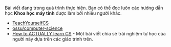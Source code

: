 Bài viết đang trong quá trình thực hiện. Bạn có thể đọc luôn các hướng dẫn học **Khoa học máy tính** được làm bởi nhiều người khác.

- [TeachYourselfCS](https://teachyourselfcs.com/)
- [ossu/computer-science](https://github.com/ossu/computer-science)
- [How to ACTUALLY learn CS](https://www.reddit.com/r/learnprogramming/comments/fnxyq7/how_to_actually_learn_cs) - Một bài viết chia sẻ trải nghiệm tự học của người này dựa trên các giáo trình trên.


